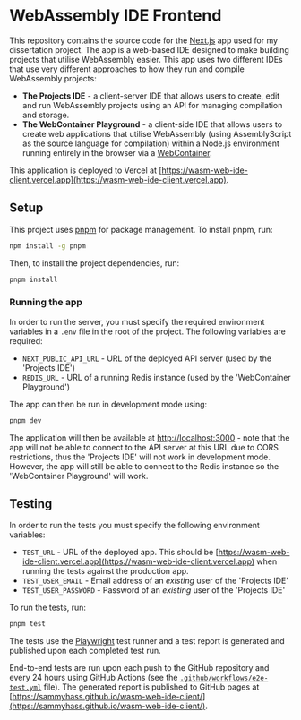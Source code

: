 # WebAssembly IDE Frontend

This repository contains the source code for the [Next.js](https://nextjs.org) app used for my dissertation project. The app is a web-based IDE designed to make building projects that utilise WebAssembly easier. This app uses two different IDEs that use very different approaches to how they run and compile WebAssembly projects:

* **The Projects IDE** - a client-server IDE that allows users to create, edit and run WebAssembly projects using an API for managing compilation and storage.
* **The WebContainer Playground** - a client-side IDE that allows users to create web applications that utilise WebAssembly (using AssemblyScript as the source language for compilation) within a Node.js environment running entirely in the browser via a [WebContainer](https://webcontainers.io).

This application is deployed to Vercel at [https://wasm-web-ide-client.vercel.app](https://wasm-web-ide-client.vercel.app).

## Setup

This project uses [pnpm](https://pnpm.io/) for package management. To install pnpm, run:

```bash
npm install -g pnpm
```

Then, to install the project dependencies, run:

```bash
pnpm install
```

### Running the app

In order to run the server, you must specify the required environment variables in a `.env` file in the root of the project. The following variables are required:

* `NEXT_PUBLIC_API_URL` - URL of the deployed API server (used by the 'Projects IDE')
* `REDIS_URL` - URL of a running Redis instance (used by the 'WebContainer Playground')

The app can then be run in development mode using:

```bash
pnpm dev
```

The application will then be available at [http://localhost:3000](http://localhost:3000) - note that the app will not be able to connect to the API server at this URL due to CORS restrictions, thus the 'Projects IDE' will not work in development mode. However, the app will still be able to connect to the Redis instance so the 'WebContainer Playground' will work.

## Testing

In order to run the tests you must specify the following environment variables:

* `TEST_URL` - URL of the deployed app. This should be [https://wasm-web-ide-client.vercel.app](https://wasm-web-ide-client.vercel.app) when running the tests against the production app.
* `TEST_USER_EMAIL` - Email address of an *existing* user of the 'Projects IDE'
* `TEST_USER_PASSWORD` - Password of an *existing* user of the 'Projects IDE'

To run the tests, run:

```bash
pnpm test
```

The tests use the [Playwright](https://playwright.dev/) test runner and a test report is generated and published upon each completed test run.

End-to-end tests are run upon each push to the GitHub repository and every 24 hours using GitHub Actions (see the [`.github/workflows/e2e-test.yml`](.github/workflows/e2e-test.yml) file). The generated report is published to GitHub pages at [https://sammyhass.github.io/wasm-web-ide-client/](https://sammyhass.github.io/wasm-web-ide-client/).
